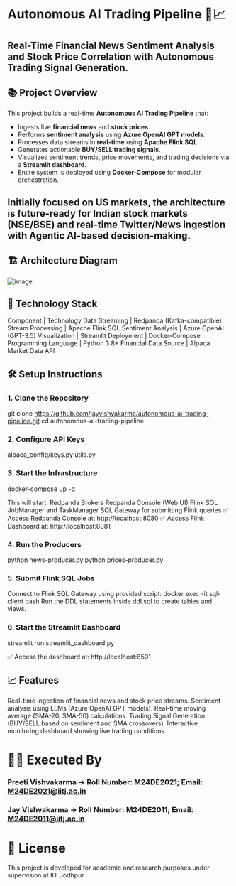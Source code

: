 # Autonomous AI Trading Pipeline 🚀📈
Real-Time Financial News Sentiment Analysis and Stock Price Correlation with Autonomous Trading Signal Generation.
---

## 📚 Project Overview

This project builds a real-time **Autonomous AI Trading Pipeline** that:

- Ingests live **financial news** and **stock prices**.
- Performs **sentiment analysis** using **Azure OpenAI GPT models**.
- Processes data streams in **real-time** using **Apache Flink SQL**.
- Generates actionable **BUY/SELL trading signals**.
- Visualizes sentiment trends, price movements, and trading decisions via a **Streamlit dashboard**.
- Entire system is deployed using **Docker-Compose** for modular orchestration.

Initially focused on US markets, the architecture is **future-ready for Indian stock markets (NSE/BSE)** and **real-time Twitter/News ingestion with Agentic AI-based decision-making**.
---

## 🏗️ Architecture Diagram

![image](https://github.com/user-attachments/assets/77ca7439-702d-4c41-90aa-06d63c8a7aac)

## 🚀 Technology Stack

Component | Technology
Data Streaming | Redpanda (Kafka-compatible)
Stream Processing | Apache Flink SQL
Sentiment Analysis | Azure OpenAI (GPT-3.5)
Visualization | Streamlit
Deployment | Docker-Compose
Programming Language | Python 3.8+
Financial Data Source | Alpaca Market Data API

## 🛠️ Setup Instructions
### 1. Clone the Repository

git clone https://github.com/jayvishvakarma/autonomous-ai-trading-pipeline.git
cd autonomous-ai-trading-pipeline

### 2. Configure API Keys
alpaca_config/keys.py
utils.py

### 3. Start the Infrastructure
docker-compose up -d

This will start:
Redpanda Brokers
Redpanda Console (Web UI)
Flink SQL JobManager and TaskManager
SQL Gateway for submitting Flink queries
✅ Access Redpanda Console at: http://localhost:8080
✅ Access Flink Dashboard at: http://localhost:8081

### 4. Run the Producers

python news-producer.py
python prices-producer.py

### 5. Submit Flink SQL Jobs
Connect to Flink SQL Gateway using provided script:
docker exec -it sql-client bash
Run the DDL statements inside ddl.sql to create tables and views.

### 6. Start the Streamlit Dashboard
streamlit run streamlit_dashboard.py

✅ Access the dashboard at: http://localhost:8501

## 📈 Features
Real-time ingestion of financial news and stock price streams.
Sentiment analysis using LLMs (Azure OpenAI GPT models).
Real-time moving average (SMA-20, SMA-50) calculations.
Trading Signal Generation (BUY/SELL based on sentiment and SMA crossovers).
Interactive monitoring dashboard showing live trading conditions.

# 👨‍💻 Executed By
### Preeti Vishvakarma -> Roll Number: M24DE2021; Email: M24DE2021@iitj.ac.in

### Jay Vishvakarma -> Roll Number: M24DE2011; Email: M24DE2011@iitj.ac.in

# 📄 License
This project is developed for academic and research purposes under supervision at IIT Jodhpur.
